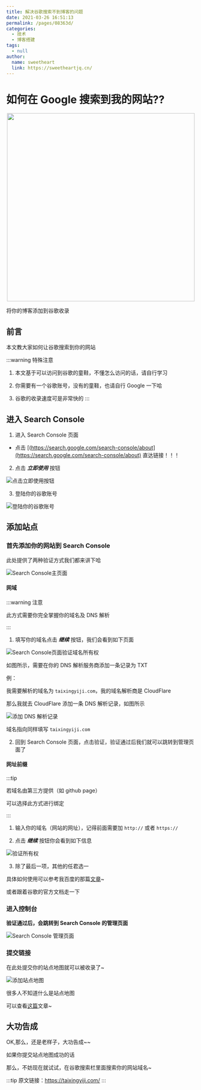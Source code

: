 ```yaml
---
title: 解决谷歌搜索不到博客的问题
date: 2021-03-26 16:51:13
permalink: /pages/08363d/
categories: 
  - 技术
  - 博客搭建
tags: 
  - null
author: 
  name: sweetheart
  link: https://sweetheartjq.cn/
---
```


# 如何在 Google 搜索到我的网站??

<p align="center">
  <!-- <img src="https://cdn.jsdelivr.net/gh/taixingyiji/image_store@main/blog/vuepress/google/google.png" width="500"> -->
  <!-- <img src="https://gitee.com/gujunling/pic-go-image/raw/master/blog/20211221133943.png" width="500"> -->
  <img src="https://sweetheartjq.cn/images/d260fc2908a54b25a39568c2727852bc.png" width="500">
</p>

将你的博客添加到谷歌收录

<!-- more -->

## 前言

本文教大家如何让谷歌搜索到你的网站

:::warning 特殊注意

1. 本文基于可以访问到谷歌的童鞋，不懂怎么访问的话，请自行学习

2. 你需要有一个谷歌账号，没有的童鞋，也请自行 Google 一下哈

3. 谷歌的收录速度可是非常快的
   :::

## 进入 Search Console

1. 进入 Search Console 页面

- 点击 [(https://search.google.com/search-console/about](https://search.google.com/search-console/about) 直达链接！！！

2. 点击 **_立即使用_** 按钮

<!-- ![点击立即使用按钮](https://cdn.jsdelivr.net/gh/taixingyiji/image_store@main/blog/vuepress/google/1.png) -->

<!-- ![点击立即使用按钮](https://gitee.com/gujunling/pic-go-image/raw/master/blog/20211221134153.png) -->

![点击立即使用按钮](https://sweetheartjq.cn/images/2ce91a5ed008430884e90f9da67e889c.png)

3. 登陆你的谷歌账号

<!-- ![登陆你的谷歌账号](https://gitee.com/gujunling/pic-go-image/raw/master/blog/20211221134232.png) -->

![登陆你的谷歌账号](https://sweetheartjq.cn/images/bb9f5535775045aa81339be454c7cdbc.png)

## 添加站点

### 首先添加你的网站到 Search Console

此处提供了两种验证方式我们都来讲下哈

<!-- ![Search Console主页面](https://cdn.jsdelivr.net/gh/taixingyiji/image_store@main/blog/vuepress/google/3.png) -->

<!-- ![Search Console主页面](https://gitee.com/gujunling/pic-go-image/raw/master/blog/20211221134310.png) -->

![Search Console主页面](https://sweetheartjq.cn/images/e4d6e2cf583c4df29043e5ac45bafb1f.png)

#### 网域

:::warning 注意

此方式需要你完全掌握你的域名及 DNS 解析

:::

1. 填写你的域名点击 **_继续_** 按钮，我们会看到如下页面

<!-- ![Search Console页面点击继续](https://cdn.jsdelivr.net/gh/taixingyiji/image_store@main/blog/vuepress/google/4.png) -->

<!-- ![Search Console页面验证域名所有权](https://gitee.com/gujunling/pic-go-image/raw/master/blog/20211221134455.png) -->

![Search Console页面验证域名所有权](https://sweetheartjq.cn/images/f2787141c7f74f2b95dc5d3734f2e761.png)

如图所示，需要在你的 DNS 解析服务商添加一条记录为 TXT

例：

我需要解析的域名为 `taixingyiji.com`，我的域名解析商是 CloudFlare

那么我就去 CloudFlare 添加一条 DNS 解析记录，如图所示

<!-- ![添加 DNS 解析记录](https://cdn.jsdelivr.net/gh/taixingyiji/image_store@main/blog/vuepress/google/5.png) -->

<!-- ![添加 DNS 解析记录](https://gitee.com/gujunling/pic-go-image/raw/master/blog/20211221134728.png) -->

![添加 DNS 解析记录](https://sweetheartjq.cn/images/4c4ed682053d4af1ac906860552ea60f.png)

域名指向同样填写 `taixingyiji.com`

2. 回到 Search Console 页面，点击验证，验证通过后我们就可以跳转到管理页面了

#### 网址前缀

:::tip

若域名由第三方提供（如 github page）

可以选择此方式进行绑定

:::

1. 输入你的域名（网站的网址），记得前面需要加 `http://` 或者 `https://`

2. 点击 **_继续_** 按钮你会看到如下信息

<!-- ![验证所有权](https://cdn.jsdelivr.net/gh/taixingyiji/image_store@main/blog/vuepress/google/6.png) -->

<!-- ![验证所有权](https://gitee.com/gujunling/pic-go-image/raw/master/blog/20211221134954.png) -->

![验证所有权](https://sweetheartjq.cn/images/60042f2060ba4d22bb72967c2bca715c.png)

3. 除了最后一项，其他的任君选一

具体如何使用可以参考我百度的那篇[文章](https://taixingyiji.com/search/baidu/#%E9%AA%8C%E8%AF%81%E4%BD%A0%E7%9A%84%E7%BD%91%E7%AB%99)~

或者跟着谷歌的官方文档走一下

### 进入控制台

**验证通过后，会跳转到 Search Console 的管理页面**

<!-- ![Search Console 管理页面](https://cdn.jsdelivr.net/gh/taixingyiji/image_store@main/blog/vuepress/google/7.png) -->

<!-- ![Search Console 管理页面](https://gitee.com/gujunling/pic-go-image/raw/master/blog/20211221135104.png) -->

![Search Console 管理页面](https://sweetheartjq.cn/images/e88e5c2c0e484a5cb8d3d39b9b5f7fa1.png)

### 提交链接

在此处提交你的站点地图就可以被收录了~

<!-- ![添加站点地图](https://cdn.jsdelivr.net/gh/taixingyiji/image_store@main/blog/vuepress/google/8.png) -->

<!-- ![添加站点地图](https://gitee.com/gujunling/pic-go-image/raw/master/blog/20211221140134.png) -->

![添加站点地图](https://sweetheartjq.cn/images/e17145974be74323993d2c6f2de4877f.png)

很多人不知道什么是站点地图

可以查看[这篇](https://taixingyiji.com/search/google/sitemap)文章~

## 大功告成

OK,那么，还是老样子，大功告成~~

如果你提交站点地图成功的话

那么，不妨现在就试试，在谷歌搜索栏里面搜索你的网站域名~

:::tip
原文链接：https://taixingyiji.com/
:::
